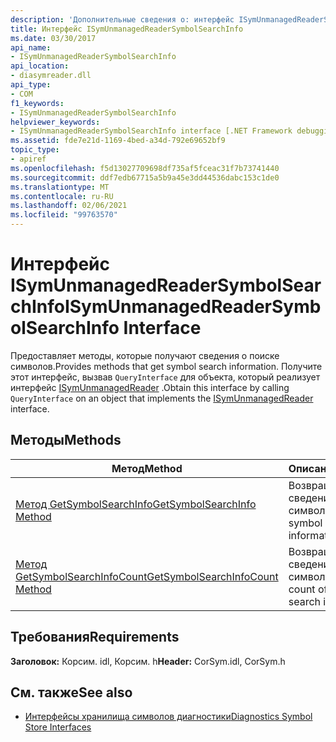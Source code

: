 ```yaml
---
description: 'Дополнительные сведения о: интерфейс ISymUnmanagedReaderSymbolSearchInfo'
title: Интерфейс ISymUnmanagedReaderSymbolSearchInfo
ms.date: 03/30/2017
api_name:
- ISymUnmanagedReaderSymbolSearchInfo
api_location:
- diasymreader.dll
api_type:
- COM
f1_keywords:
- ISymUnmanagedReaderSymbolSearchInfo
helpviewer_keywords:
- ISymUnmanagedReaderSymbolSearchInfo interface [.NET Framework debugging]
ms.assetid: fde7e21d-1169-4bed-a34d-792e69652bf9
topic_type:
- apiref
ms.openlocfilehash: f5d13027709698df735af5fceac31f7b73741440
ms.sourcegitcommit: ddf7edb67715a5b9a45e3dd44536dabc153c1de0
ms.translationtype: MT
ms.contentlocale: ru-RU
ms.lasthandoff: 02/06/2021
ms.locfileid: "99763570"
---
```

# <a name="isymunmanagedreadersymbolsearchinfo-interface"></a><span data-ttu-id="0348a-103">Интерфейс ISymUnmanagedReaderSymbolSearchInfo</span><span class="sxs-lookup"><span data-stu-id="0348a-103">ISymUnmanagedReaderSymbolSearchInfo Interface</span></span>

<span data-ttu-id="0348a-104">Предоставляет методы, которые получают сведения о поиске символов.</span><span class="sxs-lookup"><span data-stu-id="0348a-104">Provides methods that get symbol search information.</span></span> <span data-ttu-id="0348a-105">Получите этот интерфейс, вызвав `QueryInterface` для объекта, который реализует интерфейс [ISymUnmanagedReader](isymunmanagedreader-interface.md) .</span><span class="sxs-lookup"><span data-stu-id="0348a-105">Obtain this interface by calling `QueryInterface` on an object that implements the [ISymUnmanagedReader](isymunmanagedreader-interface.md) interface.</span></span>  
  
## <a name="methods"></a><span data-ttu-id="0348a-106">Методы</span><span class="sxs-lookup"><span data-stu-id="0348a-106">Methods</span></span>  
  
|<span data-ttu-id="0348a-107">Метод</span><span class="sxs-lookup"><span data-stu-id="0348a-107">Method</span></span>|<span data-ttu-id="0348a-108">Описание</span><span class="sxs-lookup"><span data-stu-id="0348a-108">Description</span></span>|  
|------------|-----------------|  
|[<span data-ttu-id="0348a-109">Метод GetSymbolSearchInfo</span><span class="sxs-lookup"><span data-stu-id="0348a-109">GetSymbolSearchInfo Method</span></span>](isymunmanagedreadersymbolsearchinfo-getsymbolsearchinfo-method.md)|<span data-ttu-id="0348a-110">Возвращает сведения о поиске символов.</span><span class="sxs-lookup"><span data-stu-id="0348a-110">Gets symbol search information.</span></span>|  
|[<span data-ttu-id="0348a-111">Метод GetSymbolSearchInfoCount</span><span class="sxs-lookup"><span data-stu-id="0348a-111">GetSymbolSearchInfoCount Method</span></span>](isymunmanagedreadersymbolsearchinfo-getsymbolsearchinfocount-method.md)|<span data-ttu-id="0348a-112">Возвращает число сведений о поиске символов.</span><span class="sxs-lookup"><span data-stu-id="0348a-112">Gets a count of symbol search information.</span></span>|  
  
## <a name="requirements"></a><span data-ttu-id="0348a-113">Требования</span><span class="sxs-lookup"><span data-stu-id="0348a-113">Requirements</span></span>  

 <span data-ttu-id="0348a-114">**Заголовок:** Корсим. idl, Корсим. h</span><span class="sxs-lookup"><span data-stu-id="0348a-114">**Header:** CorSym.idl, CorSym.h</span></span>  
  
## <a name="see-also"></a><span data-ttu-id="0348a-115">См. также</span><span class="sxs-lookup"><span data-stu-id="0348a-115">See also</span></span>

- [<span data-ttu-id="0348a-116">Интерфейсы хранилища символов диагностики</span><span class="sxs-lookup"><span data-stu-id="0348a-116">Diagnostics Symbol Store Interfaces</span></span>](diagnostics-symbol-store-interfaces.md)
